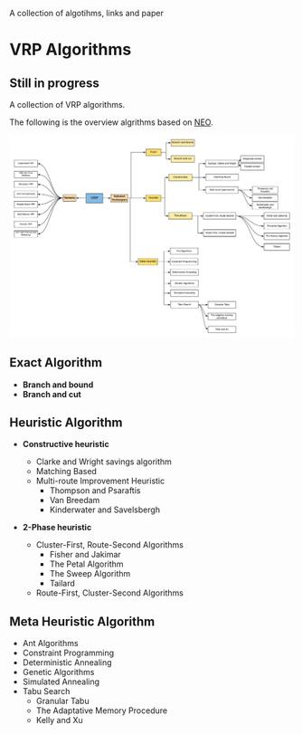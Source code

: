 A collection of algotihms, links and paper

# VRP Algorithms
## Still in progress

A collection of VRP algorithms.

The following is the overview algrithms based on [NEO](http://neo.lcc.uma.es/vrp/solution-methods/).

![Overview](https://github.com/4342315yc/VRP-Algorithms/blob/master/Images/Overview.png)

## Exact Algorithm
* **Branch and bound**
* **Branch and cut**

## Heuristic Algorithm
* **Constructive heuristic**
  * Clarke and Wright savings algorithm
  * Matching Based
  * Multi-route Improvement Heuristic
    * Thompson and Psaraftis
    * Van Breedam
    * Kinderwater and Savelsbergh

* **2-Phase heuristic**
  * Cluster-First, Route-Second Algorithms
    * Fisher and Jakimar
    * The Petal Algorithm
    * The Sweep Algorithm
    * Tailard
  * Route-First, Cluster-Second Algorithms

## Meta Heuristic Algorithm
* Ant Algorithms
* Constraint Programming
* Deterministic Annealing
* Genetic Algorithms
* Simulated Annealing
* Tabu Search
  * Granular Tabu
  * The Adaptative Memory Procedure
  * Kelly and Xu
